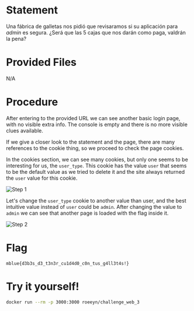 # Statement

Una fábrica de galletas nos pidió que revisaramos si su aplicación para _admin_ es segura. ¿Será que las 5 cajas que nos darán como paga, valdrán la pena?

# Provided Files

N/A

# Procedure

After entering to the provided URL we can see another basic login page, with no visible extra info. The console is empty and there is no more visible clues available.

If we give a closer look to the statement and the page, there are many references to the cookie thing, so we proceed to check the page cookies. 

In the cookies section, we can see many cookies, but only one seems to be interesting for us, the `user_type`. This cookie has the value `user` that seems to be the default value as we tried to delete it and the site always returned the `user` value for this cookie.

![Step 1](https://res.cloudinary.com/dmrgfufa4/image/upload/v1604180361/writeups/HackademyCTF_v1/web_3_1.png)

Let's change the `user_type` cookie to another value than user, and the best intuitive value instead of `user` could be `admin`. After changing the value to `admin` we can see that another page is loaded with the flag inside it.

![Step 2](https://res.cloudinary.com/dmrgfufa4/image/upload/v1604180361/writeups/HackademyCTF_v1/web_3_2.png)

# Flag

`mblue{d3b3s_d3_t3n3r_cu1d4d0_c0n_tus_g4ll3t4s!}`

# Try it yourself!

```bash
docker run --rm -p 3000:3000 roeeyn/challenge_web_3
```
